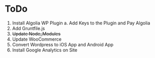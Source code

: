 # ToDo
1. Install Algolia WP Plugin
  a. Add Keys to the Plugin and Pay Algolia
2. Add Gruntfile.js
3. <del>Update Node_Modules</del>
4. Update WooCommerce
5. Convert Wordpress to iOS App and Android App
6. Install Google Analytics on Site
